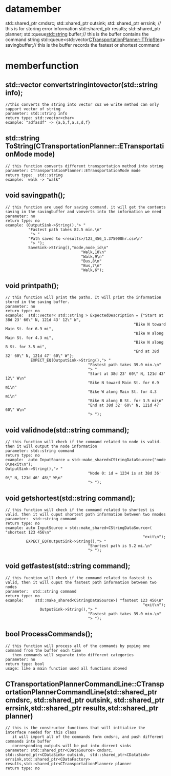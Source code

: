 # datamember
 std::shared_ptr<CDataSource> cmdsrc; 
 std::shared_ptr<CDataSink> outsink;
 std::shared_ptr<CDataSink> errsink; // this is for storing error information
 std::shared_ptr<CDataFactory> results;
 std::shared_ptr<CTransportationPlanner> planner;
 std::queue<std::string> buffer;// this is the buffer contains the command string
 std::queue<std::vector<CTransportationPlanner::TTripStep>> savingbuffer;// this is the buffer records the fastest or shortest command
# memberfunction

## std::vector<char> convertstringintovector(std::string info); 
```
//this converts the string into vector cuz we write method can only support vector of string
parameter: std::string info
return type: std::vector<char>
example: "adfasdf" -> {a,b,f,a,s,d,f}
```
## std::string ToString(CTransportationPlanner::ETransportationMode mode)
```
// this function converts different transportation method into string
parameter: CTransportationPlanner::ETransportationMode mode
return type:  std::string
example:  walk -> "walk"
```


## void savingpath();
```
// this function are used for saving command. it will get the contents saving in the savingbuffer and vonverts into the information we need
parameter: no
return type: no
example: (OutputSink->String(),"> "
          "Fastest path takes 82.5 min.\n"
           "> "
          "Path saved to <results>/123_456_1.375000hr.csv\n"
           "> ");
          SaveSink->String(),"mode,node_id\n"
                                 "Walk,10\n"
                                 "Walk,9\n"
                                 "Bus,8\n"
                                 "Bus,7\n"
                                 "Walk,6");

```

## void printpath();
```
// this function will print the paths. It will print the information stored in the saving buffer.
parameter: no
return type: no
example:  std::vector< std::string > ExpectedDescription = {"Start at 38d 23' 60\" N, 121d 43' 12\" W",
                                                        "Bike N toward Main St. for 6.9 mi",
                                                        "Bike W along Main St. for 4.3 mi",
                                                        "Bike N along B St. for 3.5 mi",
                                                        "End at 38d 32' 60\" N, 121d 47' 60\" W"};
           EXPECT_EQ(OutputSink->String(),"> "
                                    "Fastest path takes 39.0 min.\n"
                                    "> "
                                    "Start at 38d 23' 60\" N, 121d 43' 12\" W\n"
                                    "Bike N toward Main St. for 6.9 mi\n"
                                    "Bike W along Main St. for 4.3 mi\n"
                                    "Bike N along B St. for 3.5 mi\n"
                                    "End at 38d 32' 60\" N, 121d 47' 60\" W\n"
                                    "> ");

```

##  void validnode(std::string command);
```
// this function will check if the command related to node is valid. then it will output the node information
parameter: std::string command
return type: no
example:  auto InputSource = std::make_shared<CStringDataSource>("node 0\nexit\n");
OutputSink->String(),"> "
                                    "Node 0: id = 1234 is at 38d 36' 0\" N, 121d 46' 48\" W\n"
                                    "> ");
```



## void getshortest(std::string command);
```
// this function will check if the command related to shortest is valid. then it will ouput shortest path information between two nmodes
parameter:  std::string command
return type: no
example: auto InputSource = std::make_shared<CStringDataSource>( "shortest 123 456\n"
                                                            "exit\n");
         EXPECT_EQ(OutputSink->String(),"> "
                                    "Shortest path is 5.2 mi.\n"
                                    "> ");
```



##  void getfastest(std::string command);
```
// this fucntion will check if the command related to fastest is valid, then it will ouput the fastest path information between two nodes
parameter:  std::string command
return type: no
example:     std::make_shared<CStringDataSource>( "fastest 123 456\n"
                                                            "exit\n");
               OutputSink->String(),"> "
                                    "Fastest path takes 39.0 min.\n"
                                    "> ");
```


## bool ProcessCommands();
```
// this function will process all of the commands by poping one command from the buffer each time
   then commands will separate into different categories
parameter: no
return type: bool
usage: like a main function used all functions aboved
```

## CTransportationPlannerCommandLine::CTransportationPlannerCommandLine(std::shared_ptr<CDataSource> cmdsrc, std::shared_ptr<CDataSink> outsink,  std::shared_ptr<CDataSink> errsink,std::shared_ptr<CDataFactory> results,std::shared_ptr<CTransportationPlanner> planner)  
```
// this is the constructor functions that will inttialize the interface needed for this class
   it will import all of the commands form cmdsrc, and push different commands into buffer
   corresponding outputs will be put into dirrent sinks
parameter: std::shared_ptr<CDataSource> cmdsrc, std::shared_ptr<CDataSink> outsink,  std::shared_ptr<CDataSink> errsink,std::shared_ptr<CDataFactory> results,std::shared_ptr<CTransportationPlanner> planner
return type: no
```                                                             
                                                                     
                                                                    

